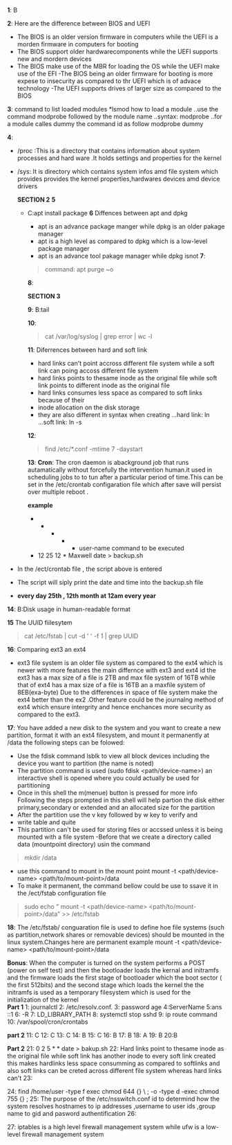 **1**: B

**2**:
Here are the difference between BIOS and UEFI
- The BIOS is an older version firmware in computers while the UEFI is a
  morden firmware in computers for booting
- The BIOS support older hardwarecomponents while the UEFI supports new and
  mordern devices
- The BIOS make use of the MBR for loading the OS while the UEFI make use
    of the EFI
-The BIOS being an older firmware for booting is more expese to insecurity
   as compared to thr UEFI which is of advace technology
-The UEFI supports drives of larger size as compared to the BIOS

**3**:
  command to list loaded modules
  *lsmod
  how to load a module
  ..use the command modprobe followed by the module name
  ..syntax: modprobe <module-name>
  ..for a module calles dummy the command id as follow
    modprobe dummy

  **4**:
  * /proc :This is a directory that contains information about system processes
    and hard ware .It holds settings and properties for the kernel
  * /sys: It is directory which contains system infos amd file system which provides
    provides the kernel properties,hardwares devices amd device drivers

    **SECTION 2**
    **5**
    * C:apt install package
    **6**
      Diffences between apt and dpkg
      * apt is an advance package manger while dpkg is an older pakage manager
      * apt is a high level as compared to dpkg which is a low-level package manager
      * apt is an advance tool pakage manager while dpkg isnot
      **7**:
      > command: apt purge ~o


      

       **8**:



      **SECTION 3**

      **9**:
      B:tail
    
      **10**:
      > cat /var/log/syslog | grep error | wc -l

       **11**:
      Diferrences between hard and soft link
      - hard links can't point accross different file system while a soft
        link can poing accoss different file system
      - hard links points to thesame inode as the original file while soft link
        points to different inode as the original file
      - hard links consumes less space as compared to soft links because of their
      - inode allocation on the disk storage
      - they are also different in syntax when creating
        ...hard link: ln <source-file> <link>
        ...soft link: ln -s <source-file> <link>
    
      **12**:
        > find /etc/*.conf -mtime 7 -daystart
    
      **13**:
        **Cron**:
        The cron daemon is abackground job that runs autamatically without
        forcefully the intervention human.it used in scheduling jobs to
        to tun after a particular period of time.This can be set  in the
        /etc/crontab configaration file which after save will persist over
        multiple reboot .

       **example**
         
         *  *  *  *  * user-name command to be executed
         *  12 25 12 * Maxwell date > backup.sh  
      
   * In the /ect/crontab file , the script above is entered
   * The script will siply print the date and time into the backup.sh file
   * **every day 25th , 12th month  at 12am every year**

  **14**:
  B:Disk usage in human-readable format
 
  **15**
  The UUID fiilesytem
   > cat /etc/fstab | cut -d ' ' -f 1 | grep UUID

  **16**:
  Comparing ext3 an ext4
  * ext3 file system is an older file system as compared to the ext4
  which is newer with more features the main differnce with ext3 and
  ext4 id the ext3 has a max size of a file is  2TB and max file system of 16TB
  while that of ext4 has a max size of a file is  16TB an a maxfile system
  of 8EB(exa-byte)
  Due to the differences in space of file system make the ext4 better than
  the ex2 .Other feature could be the journalng method of ext4 which
  ensure intergrity and hence enchances more security as compared to the
  ext3.

**17**:
You have added a new disk to the system and you want to create a new partition, 
format it with an ext4 filesystem, and mount it permanently at /data
the following steps can be folowed:
- Use the fdisk command lsblk to view all block devices including the
  device you want to partition (the name is noted)
- The partition command is used (sudo fdisk <path/device-name>)
  an interactive shell is opened where you could actually be used
  for partitioning
- Once in this shell the m(menue) button is pressed for more info
  Following the steps prompted in this shell will help partion the
  disk either primary,secondary or extended and an allocated size
  for the partition
- After the partition use the v key followed by w key to verify and
- write table and quite
- This partition can't be used for storing files or accssed unless it
   is being mounted with a file system
-Before that we create a directory called data (mountpoint directory)
usin the command
> mkdir /data
- use this command to mount in the mount point 
 mount -t <file-system>  <path/device-name>  <path/to/mount-point>/data
- To make it permanent, the command bellow could be use to ssave it in
 the /ect/fstab configuration file
> sudo echo " mount -t <file-system>  <path/device-name>  <path/to/mount-point>/data" >> /etc/fstab


**18**:
The /etc/fstab/ conguaration file is used to define hoe file systems 
(such as partition,network shares or removable devices) should be mounted
in the linux system.Changes here are permanent 
example
 mount -t <file-system>  <path/device-name>  <path/to/mount-point>/data

 **Bonus**:
 When the computer is turned on the system performs a POST (power on self test) and then the bootloader loads the kernal and initramfs and the firmware loads the first stage of bootloader which the boot sector ( the first 512bits) and the second stage which loads the kernel the the initramfs is used as a temporary filesystem which is used for the initialization of the kernel      
    **Part 1**
1: journalctl
2:  /etc/resolv.conf.
3: password age
4:ServerName
5:ans  ::1
6: -R
7: LD_LIBRARY_PATH
8: systemctl stop sshd
9: ip route command 
10: /var/spool/cron/crontabs

**part 2**
11: C
12: C
13: C
14: B
15: C
16: B
17: B
18: A
19: B
20:B

**Part 2**
21:
0  2   5  *  *     date > bakup.sh
22:
Hard links point to thesame inode as the original file while soft link has another inode to every soft link created  this makes hardlinks   less space consumming as compared to softlinks and also soft links can be creted across different file system  whereas hard links can't 
23:

24:
find /home/user -type f exec chmod 644 {} \ ;  -o -type d -exec chmod 755 {} \;
25:
The purpose of the /etc/nsswitch.conf id to determind how the system resolves hostnames to ip addresses ,username  to user ids ,group name to gid and pasword authentification
26:

27:
iptables is a high level firewall management system while ufw is a low-level firewall management system 
